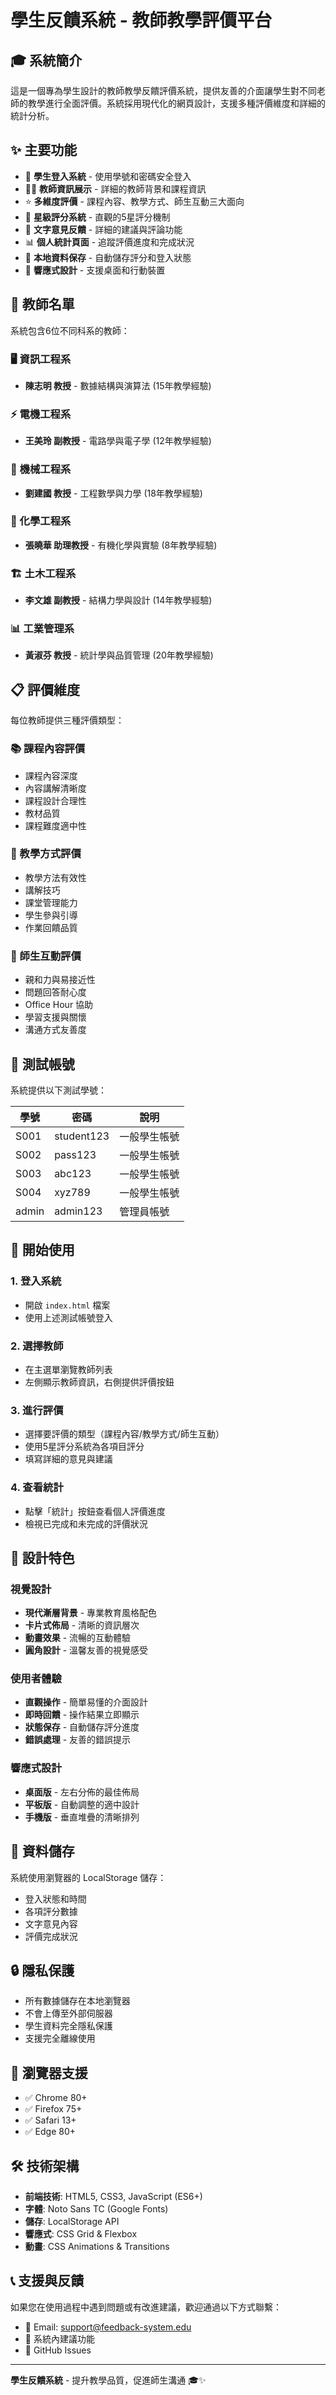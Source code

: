 # 學生反饋系統 - 教師教學評價平台

## 🎓 系統簡介

這是一個專為學生設計的教師教學反饋評價系統，提供友善的介面讓學生對不同老師的教學進行全面評價。系統採用現代化的網頁設計，支援多種評價維度和詳細的統計分析。

## ✨ 主要功能

- 🔐 **學生登入系統** - 使用學號和密碼安全登入
- 👨‍🏫 **教師資訊展示** - 詳細的教師背景和課程資訊
- ⭐ **多維度評價** - 課程內容、教學方式、師生互動三大面向
- 📝 **星級評分系統** - 直觀的5星評分機制
- 💬 **文字意見反饋** - 詳細的建議與評論功能
- 📊 **個人統計頁面** - 追蹤評價進度和完成狀況
- 💾 **本地資料保存** - 自動儲存評分和登入狀態
- 📱 **響應式設計** - 支援桌面和行動裝置

## 👥 教師名單

系統包含6位不同科系的教師：

### 🖥️ 資訊工程系
- **陳志明 教授** - 數據結構與演算法 (15年教學經驗)

### ⚡ 電機工程系
- **王美玲 副教授** - 電路學與電子學 (12年教學經驗)

### 🔧 機械工程系
- **劉建國 教授** - 工程數學與力學 (18年教學經驗)

### 🧪 化學工程系
- **張曉華 助理教授** - 有機化學與實驗 (8年教學經驗)

### 🏗️ 土木工程系
- **李文雄 副教授** - 結構力學與設計 (14年教學經驗)

### 📊 工業管理系
- **黃淑芬 教授** - 統計學與品質管理 (20年教學經驗)

## 📋 評價維度

每位教師提供三種評價類型：

### 📚 課程內容評價
- 課程內容深度
- 內容講解清晰度
- 課程設計合理性
- 教材品質
- 課程難度適中性

### 🎯 教學方式評價
- 教學方法有效性
- 講解技巧
- 課堂管理能力
- 學生參與引導
- 作業回饋品質

### 🤝 師生互動評價
- 親和力與易接近性
- 問題回答耐心度
- Office Hour 協助
- 學習支援與關懷
- 溝通方式友善度

## 🔑 測試帳號

系統提供以下測試學號：

| 學號 | 密碼 | 說明 |
|------|------|------|
| S001 | student123 | 一般學生帳號 |
| S002 | pass123 | 一般學生帳號 |
| S003 | abc123 | 一般學生帳號 |
| S004 | xyz789 | 一般學生帳號 |
| admin | admin123 | 管理員帳號 |

## 🚀 開始使用

### 1. 登入系統
- 開啟 `index.html` 檔案
- 使用上述測試帳號登入

### 2. 選擇教師
- 在主選單瀏覽教師列表
- 左側顯示教師資訊，右側提供評價按鈕

### 3. 進行評價
- 選擇要評價的類型（課程內容/教學方式/師生互動）
- 使用5星評分系統為各項目評分
- 填寫詳細的意見與建議

### 4. 查看統計
- 點擊「統計」按鈕查看個人評價進度
- 檢視已完成和未完成的評價狀況

## 🎨 設計特色

### 視覺設計
- **現代漸層背景** - 專業教育風格配色
- **卡片式佈局** - 清晰的資訊層次
- **動畫效果** - 流暢的互動體驗
- **圓角設計** - 溫馨友善的視覺感受

### 使用者體驗
- **直觀操作** - 簡單易懂的介面設計
- **即時回饋** - 操作結果立即顯示
- **狀態保存** - 自動儲存評分進度
- **錯誤處理** - 友善的錯誤提示

### 響應式設計
- **桌面版** - 左右分佈的最佳佈局
- **平板版** - 自動調整的適中設計
- **手機版** - 垂直堆疊的清晰排列

## 💾 資料儲存

系統使用瀏覽器的 LocalStorage 儲存：
- 登入狀態和時間
- 各項評分數據
- 文字意見內容
- 評價完成狀況

## 🔒 隱私保護

- 所有數據儲存在本地瀏覽器
- 不會上傳至外部伺服器
- 學生資料完全隱私保護
- 支援完全離線使用

## 📱 瀏覽器支援

- ✅ Chrome 80+
- ✅ Firefox 75+
- ✅ Safari 13+
- ✅ Edge 80+

## 🛠️ 技術架構

- **前端技術**: HTML5, CSS3, JavaScript (ES6+)
- **字體**: Noto Sans TC (Google Fonts)
- **儲存**: LocalStorage API
- **響應式**: CSS Grid & Flexbox
- **動畫**: CSS Animations & Transitions

## 📞 支援與反饋

如果您在使用過程中遇到問題或有改進建議，歡迎通過以下方式聯繫：

- 📧 Email: support@feedback-system.edu
- 💬 系統內建議功能
- 📝 GitHub Issues

---

**學生反饋系統** - 提升教學品質，促進師生溝通 🎓✨
